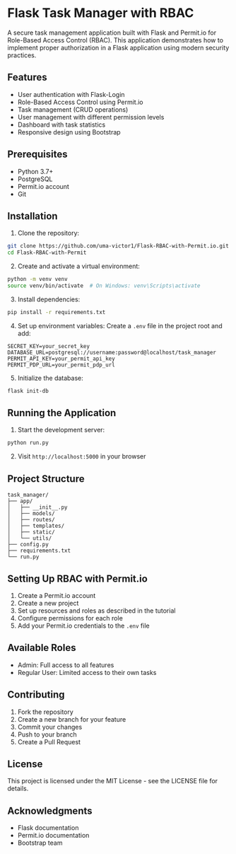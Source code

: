 # Flask Task Manager with RBAC

A secure task management application built with Flask and Permit.io for Role-Based Access Control (RBAC). This application demonstrates how to implement proper authorization in a Flask application using modern security practices.

## Features

- User authentication with Flask-Login
- Role-Based Access Control using Permit.io
- Task management (CRUD operations)
- User management with different permission levels
- Dashboard with task statistics
- Responsive design using Bootstrap

## Prerequisites

- Python 3.7+
- PostgreSQL
- Permit.io account
- Git

## Installation

1. Clone the repository:

```bash
git clone https://github.com/uma-victor1/Flask-RBAC-with-Permit.io.git
cd Flask-RBAC-with-Permit
```

2. Create and activate a virtual environment:

```bash
python -m venv venv
source venv/bin/activate  # On Windows: venv\Scripts\activate
```

3. Install dependencies:

```bash
pip install -r requirements.txt
```

4. Set up environment variables:
   Create a `.env` file in the project root and add:

```
SECRET_KEY=your_secret_key
DATABASE_URL=postgresql://username:password@localhost/task_manager
PERMIT_API_KEY=your_permit_api_key
PERMIT_PDP_URL=your_permit_pdp_url
```

5. Initialize the database:

```bash
flask init-db
```

## Running the Application

1. Start the development server:

```bash
python run.py
```

2. Visit `http://localhost:5000` in your browser

## Project Structure

```
task_manager/
├── app/
│   ├── __init__.py
│   ├── models/
│   ├── routes/
│   ├── templates/
│   ├── static/
│   └── utils/
├── config.py
├── requirements.txt
└── run.py
```

## Setting Up RBAC with Permit.io

1. Create a Permit.io account
2. Create a new project
3. Set up resources and roles as described in the tutorial
4. Configure permissions for each role
5. Add your Permit.io credentials to the `.env` file

## Available Roles

- Admin: Full access to all features
- Regular User: Limited access to their own tasks

## Contributing

1. Fork the repository
2. Create a new branch for your feature
3. Commit your changes
4. Push to your branch
5. Create a Pull Request

## License

This project is licensed under the MIT License - see the LICENSE file for details.

## Acknowledgments

- Flask documentation
- Permit.io documentation
- Bootstrap team
